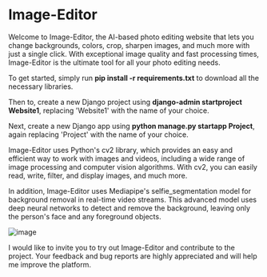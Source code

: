 # Image-Editor
Welcome to Image-Editor, the AI-based photo editing website that lets you change backgrounds, colors, crop, sharpen images, and much more with just a single click. With exceptional image quality and fast processing times, Image-Editor is the ultimate tool for all your photo editing needs.

To get started, simply run **pip install -r requirements.txt** to download all the necessary libraries. 

Then to, create a new Django project using **django-admin startproject Website1**, replacing 'Website1' with the name of your choice.

Next, create a new Django app using **python manage.py startapp Project**, again replacing 'Project' with the name of your choice.

Image-Editor uses Python's cv2 library, which provides an easy and efficient way to work with images and videos, including a wide range of image processing and computer vision algorithms. With cv2, you can easily read, write, filter, and display images, and much more.

In addition, Image-Editor uses Mediapipe's selfie_segmentation model for background removal in real-time video streams. This advanced model uses deep neural networks to detect and remove the background, leaving only the person's face and any foreground objects.

![image](https://github.com/darshitjain87/Image-Editor/assets/94097200/d98e0ceb-6461-4783-b488-6e5d430bbd0f)


I would like to invite you to try out Image-Editor and contribute to the project. Your feedback and bug reports are highly appreciated and will help me improve the platform.
